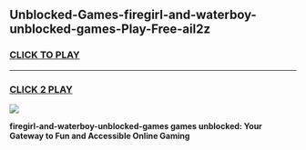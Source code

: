 
## Unblocked-Games-firegirl-and-waterboy-unblocked-games-Play-Free-ail2z
<h3>
<a href="https://premium76.site?title=firegirl-and-waterboy-unblocked-games&ref=15A">CLICK TO PLAY</a></h3>
<hr>

<h3>
<a href="https://premium76.site?title=firegirl-and-waterboy-unblocked-games&ref=15A">CLICK 2 PLAY</a>
  
</h3>

<a href="https://premium76.site?title=firegirl-and-waterboy-unblocked-games&ref=15A"><img src="https://clearcache.store/games.png"></a>


**firegirl-and-waterboy-unblocked-games games unblocked: Your Gateway to Fun and Accessible Online Gaming**
